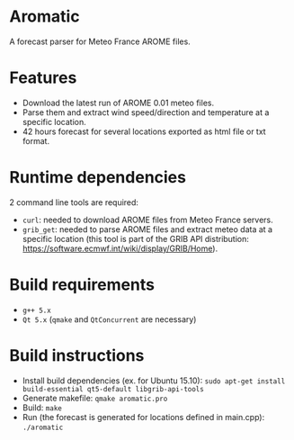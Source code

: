 # Aromatic
A forecast parser for Meteo France AROME files.

# Features
* Download the latest run of AROME 0.01 meteo files.
* Parse them and extract wind speed/direction and temperature at a specific location.
* 42 hours forecast for several locations exported as html file or txt format.

# Runtime dependencies
2 command line tools are required:
* `curl`: needed to download AROME files from Meteo France servers.
* `grib_get`: needed to parse AROME files and extract meteo data at a specific location (this tool is part of the GRIB API distribution: https://software.ecmwf.int/wiki/display/GRIB/Home).

# Build requirements
* `g++ 5.x`
* `Qt 5.x` (`qmake` and `QtConcurrent` are necessary)

# Build instructions
* Install build dependencies (ex. for Ubuntu 15.10): `sudo apt-get install build-essential qt5-default libgrib-api-tools`
* Generate makefile: `qmake aromatic.pro`
* Build: `make`
* Run (the forecast is generated for locations defined in main.cpp): `./aromatic`

